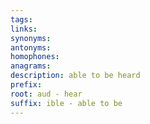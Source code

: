 ```yaml
---
tags: 
links: 
synonyms: 
antonyms: 
homophones: 
anagrams: 
description: able to be heard
prefix: 
root: aud - hear
suffix: ible - able to be
---
```

